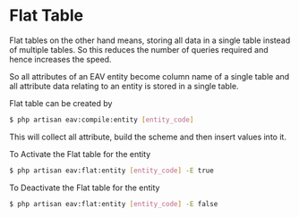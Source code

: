 # Flat Table

Flat tables on the other hand means, storing all data in a single table instead of multiple tables. So this reduces the number of queries required and hence increases the speed.

So all attributes of an EAV entity become column name of a single table and all attribute data relating to an entity is stored in a single table.

Flat table can be created by

```bash
$ php artisan eav:compile:entity [entity_code]
```

This will collect all attribute, build the scheme and then insert values into it.

To Activate the Flat table for the entity

```bash
$ php artisan eav:flat:entity [entity_code] -E true
```

To Deactivate the Flat table for the entity

```bash
$ php artisan eav:flat:entity [entity_code] -E false
```
